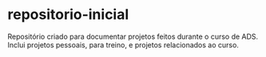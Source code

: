 # repositorio-inicial
Repositório criado para documentar projetos feitos durante o curso de ADS. Inclui projetos pessoais, para treino, e projetos relacionados ao curso.

